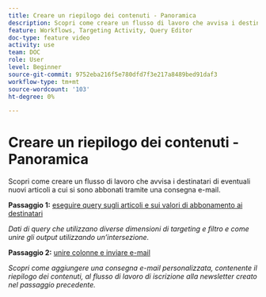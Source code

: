 ```yaml
---
title: Creare un riepilogo dei contenuti - Panoramica
description: Scopri come creare un flusso di lavoro che avvisa i destinatari di eventuali nuovi articoli a cui si sono abbonati tramite una consegna e-mail.
feature: Workflows, Targeting Activity, Query Editor
doc-type: feature video
activity: use
team: DOC
role: User
level: Beginner
source-git-commit: 9752eba216f5e780dfd7f3e217a8489bed91daf3
workflow-type: tm+mt
source-wordcount: '103'
ht-degree: 0%

---
```


# Creare un riepilogo dei contenuti - Panoramica

Scopri come creare un flusso di lavoro che avvisa i destinatari di eventuali nuovi articoli a cui si sono abbonati tramite una consegna e-mail.

**Passaggio 1:** [eseguire query sugli articoli e sui valori di abbonamento ai destinatari](/help/tutorial-using-soap-apis/query-articles-and-recipient-subscription-values.md)

*Dati di query che utilizzano diverse dimensioni di targeting e filtro e come unire gli output utilizzando un’intersezione.*

**Passaggio 2:** [unire colonne e inviare e-mail](/help/tutorial-using-soap-apis/join-columns-and-send-automated-email-delivery.md)

*Scopri come aggiungere una consegna e-mail personalizzata, contenente il riepilogo dei contenuti, al flusso di lavoro di iscrizione alla newsletter creato nel passaggio precedente.*
